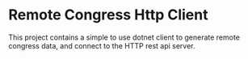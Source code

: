 # Remote Congress Http Client

This project contains a simple to use dotnet client to generate remote congress data, and connect to the HTTP rest api server.